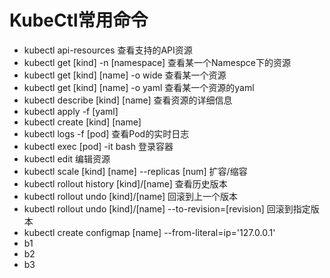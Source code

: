 #  KubeCtl常用命令

* kubectl api-resources 查看支持的API资源
* kubectl get [kind] -n [namespace] 查看某一个Namespce下的资源
* kubectl get [kind] [name] -o wide 查看某一个资源
* kubectl get [kind] [name] -o yaml 查看某一个资源的yaml
* kubectl describe [kind] [name] 查看资源的详细信息
* kubectl apply -f [yaml] 
* kubectl create [kind] [name]
* kubectl logs -f [pod] 查看Pod的实时日志
* kubectl exec [pod] -it bash 登录容器
* kubectl edit 编辑资源
* kubectl scale [kind] [name] --replicas [num] 扩容/缩容
* kubectl rollout history [kind]/[name] 查看历史版本
* kubectl rollout undo [kind]/[name]  回滚到上一个版本
* kubectl rollout undo [kind]/[name] --to-revision=[revision] 回滚到指定版本
* kubectl create configmap [name] --from-literal=ip='127.0.0.1'
* b1
* b2
* b3

